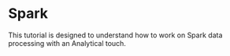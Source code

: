 # Spark
This tutorial is designed to understand how to work on Spark data processing with an Analytical touch. 
